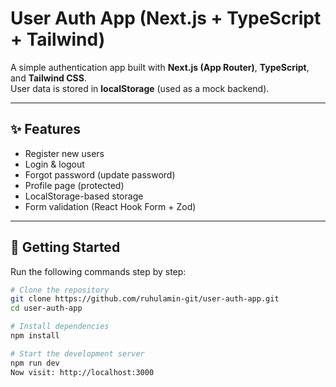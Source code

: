 # User Auth App (Next.js + TypeScript + Tailwind)

A simple authentication app built with **Next.js (App Router)**, **TypeScript**, and **Tailwind CSS**.  
User data is stored in **localStorage** (used as a mock backend).

---

## ✨ Features
- Register new users  
- Login & logout  
- Forgot password (update password)  
- Profile page (protected)  
- LocalStorage-based storage  
- Form validation (React Hook Form + Zod)  

---

## 🚀 Getting Started

Run the following commands step by step:

```bash
# Clone the repository
git clone https://github.com/ruhulamin-git/user-auth-app.git
cd user-auth-app

# Install dependencies
npm install

# Start the development server
npm run dev
Now visit: http://localhost:3000 
